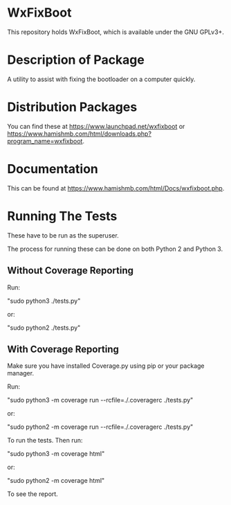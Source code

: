 # WxFixBoot

This repository holds WxFixBoot, which is available under the GNU GPLv3+.

Description of Package
======================
A utility to assist with fixing the bootloader on a computer quickly.

Distribution Packages
=====================

You can find these at https://www.launchpad.net/wxfixboot or https://www.hamishmb.com/html/downloads.php?program_name=wxfixboot.

Documentation
=============
This can be found at https://www.hamishmb.com/html/Docs/wxfixboot.php.

Running The Tests
=================

These have to be run as the superuser.

The process for running these can be done on both Python 2 and Python 3.

Without Coverage Reporting
--------------------------
Run:

"sudo python3 ./tests.py"

or:

"sudo python2 ./tests.py"

With Coverage Reporting
-----------------------
Make sure you have installed Coverage.py using pip or your package manager.

Run:

"sudo python3 -m coverage run --rcfile=./.coveragerc ./tests.py"

or:

"sudo python2 -m coverage run --rcfile=./.coveragerc ./tests.py"

To run the tests. Then run:

"sudo python3 -m coverage html"

or:

"sudo python2 -m coverage html"

To see the report.
